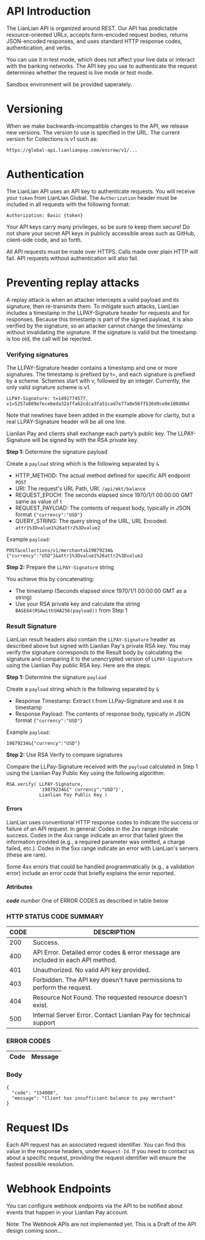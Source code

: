 # API Introduction

The LianLian API is organized around REST. Our API has predictable resource-oriented URLs, accepts form-encoded request bodies, returns JSON-encoded responses, and uses standard HTTP response codes, authentication, and verbs.

You can use it in test mode, which does not affect your live data or interact with the banking networks. The API key you use to authenticate the request determines whether the request is live mode or test mode.

Sandbox environment will be provided saperately.

# Versioning

When we make backwards-incompatible changes to the API, we release new versions.  The version to use is specified in the URL.  The current version for Collections is v1 such as:

```
https://global-api.lianlianpay.com/escrow/v1/...
```

# Authentication

The LianLian API uses an API key to authenticate requests. You will receive your `token` from LianLian Global.  The `Authorization` header must be included in all requests with the following format:

```
Authorization: Basic {token}
```

Your API keys carry many privileges, so be sure to keep them secure! Do not share your secret API keys in publicly accessible areas such as GitHub, client-side code, and so forth.

All API requests must be made over HTTPS. Calls made over plain HTTP will fail. API requests without authentication will also fail.

# Preventing replay attacks

A replay attack is when an attacker intercepts a valid payload and its signature, then re-transmits them. To mitigate such attacks, LianLian includes a timestamp in the LLPAY-Signature header for requests and for responses. Because this timestamp is part of the signed payload, it is also verified by the signature, so an attacker cannot change the timestamp without invalidating the signature. If the signature is valid but the timestamp is too old, the call will be rejected.

### Verifying signatures

The LLPAY-Signature header contains a timestamp and one or more signatures. The timestamp is prefixed by t=, and each signature is prefixed by a scheme. Schemes start with v, followed by an integer. Currently, the only valid signature scheme is v1. 

```
LLPAY-Signature: t=1492774577, v1=5257a869e7ecebeda32affa62cdca3fa51cad7e77a0e56ff536d0ce8e108d8bd
```

Note that newlines have been added in the example above for clarity, but a real LLPAY-Signature header will be all one line.

Lianlian Pay and clients shall exchange each party’s public key.  The LLPAY-Signature will be signed by with the RSA private key.

**Step 1:** Determine the signature payload

Create a `payload` string which is the following separated by `&`

* HTTP_METHOD: The actual method defined for specific API endpoint `POST`
* URI: The request's URL Path, URI.  `/api/mkt/balance`
* REQUEST_EPOCH: The seconds elapsed since 1970/1/1 00:00:00 GMT  same as value of `t`
* REQUEST_PAYLOAD: The contents of request body, typically in JSON format  `{"currency":"USD"}`
* QUERY_STRING: The query string of the URL, URL Encoded.  `attr1%3Dvalue1%26attr2%3Dvalue2`

Example `payload`:
```
POST&collections/v1/merchants&19879234&{"currency":"USD"}&attr1%3Dvalue1%26attr2%3Dvalue2
```

**Step 2:** Prepare the `LLPAY-Signature` string

You achieve this by concatenating:
* The timestamp (Seconds elapsed since 1970/1/1 00:00:00 GMT as a string)
* Use your RSA private key and calculate the string `BASE64(RSAwithSHA256(payload))` from Step 1

### Result Signature

LianLian result headers also contain the `LLPAY-Signature` header as described above but signed with Lianlian Pay's private RSA key.  You may verify the signature corresponds to the Result body by calculating the signature and comparing it to the unencrypted version of `LLPAY-Signature` using the Lianlian Pay public RSA key.  Here are the steps:

**Step 1:** Determine the signature `payload`

Create a `payload` string which is the following separated by `&`

* Response Timestamp: Extract t from LLPay-Signature and use it as timestamp
* Response Payload: The contents of response body, typically in JSON format  `{"currency":"USD"}`

Example `payload`:
```
19879234&{"currency":"USD"}
```

**Step 2:** Use RSA Verify to compare signatures

Compare the LLPay-Signature received with the `payload` calculated in Step 1 using the Lianlian Pay Public Key using the following algorithm:

```
RSA.verify( LLPAY-Signature, 
            '19879234&{" currency":"USD"}', 
            Lianlian Pay Public Key )
```

#### Errors

LianLian uses conventional HTTP response codes to indicate the success or failure of an API request. In general: Codes in the 2xx range indicate success. Codes in the 4xx range indicate an error that failed given the information provided (e.g., a required parameter was omitted, a charge failed, etc.). Codes in the 5xx range indicate an error with LianLian's servers (these are rare).

Some 4xx errors that could be handled programmatically (e.g., a validation error) include an error code that briefly explains the error reported.

#### Attributes

***code*** *number*
One of ERROR CODES as described in table below


### HTTP STATUS CODE SUMMARY 

|CODE | DESCRIPTION|
|---------|----------|
|200 | Success. |
|400 | API Error. Detailed error codes & error message are included in each API method.|
|401 | Unauthorized.	No valid API key provided.|
|403 | Forbidden.	The API key doesn't have permissions to perform the request.|
|404 | Resource Not Found.	The requested resource doesn't exist.|
|500 | Internal Server Error. Contact Lianlian Pay for technical support|


### ERROR CODES

| Code | Message |
|------|---------|


### Body

```
{
  "code": "154008",
  "message": "Client has insufficient balance to pay merchant"
}
```

# Request IDs

Each API request has an associated request identifier. You can find this value in the response headers, under `Request-Id`. If you need to contact us about a specific request, providing the request identifier will ensure the fastest possible resolution.



# Webhook Endpoints

You can configure webhook endpoints via the API to be notified about events that happen in your Lianlian Pay account.

Note: The Webhook APIs are not implemented yet.  This is a Draft of the API design coming soon...


